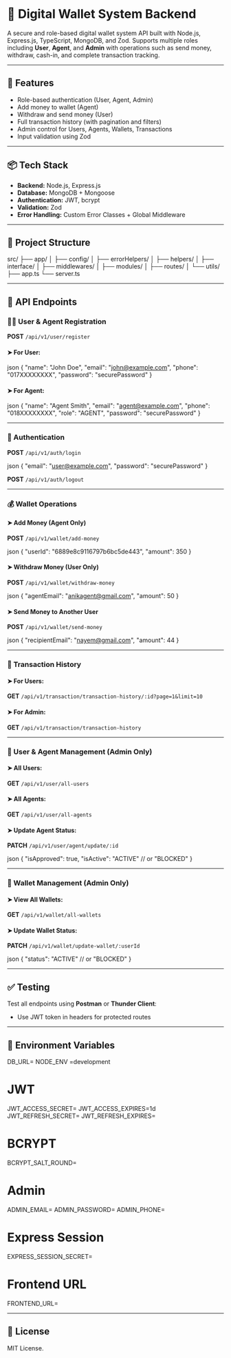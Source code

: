 # 💼 Digital Wallet System Backend

A secure and role-based digital wallet system API built with Node.js, Express.js, TypeScript, MongoDB, and Zod. Supports multiple roles including **User**, **Agent**, and **Admin** with operations such as send money, withdraw, cash-in, and complete transaction tracking.

---

## 🚀 Features

* Role-based authentication (User, Agent, Admin)
* Add money to wallet (Agent)
* Withdraw and send money (User)
* Full transaction history (with pagination and filters)
* Admin control for Users, Agents, Wallets, Transactions
* Input validation using Zod

---

## 📦 Tech Stack

* **Backend:** Node.js, Express.js
* **Database:** MongoDB + Mongoose
* **Authentication:** JWT, bcrypt
* **Validation:** Zod
* **Error Handling:** Custom Error Classes + Global Middleware

---

## 📂 Project Structure


src/
├── app/
│   ├── config/
│   ├── errorHelpers/
│   ├── helpers/
│   ├── interface/
│   ├── middlewares/
│   ├── modules/
│   ├── routes/
│   └── utils/
├── app.ts
└── server.ts

---

## 📑 API Endpoints

### 🧑‍💼 User & Agent Registration

**POST** `/api/v1/user/register`

#### ➤ For User:

json
{
  "name": "John Doe",
  "email": "john@example.com",
  "phone": "017XXXXXXXX",
  "password": "securePassword"
}


#### ➤ For Agent:

json
{
  "name": "Agent Smith",
  "email": "agent@example.com",
  "phone": "018XXXXXXXX",
  "role": "AGENT",
  "password": "securePassword"
}


---

### 🔐 Authentication

**POST** `/api/v1/auth/login`

json
{
  "email": "user@example.com",
  "password": "securePassword"
}


**POST** `/api/v1/auth/logout`

---

### 💰 Wallet Operations

#### ➤ Add Money (Agent Only)

**POST** `/api/v1/wallet/add-money`

json
{
  "userId": "6889e8c9116797b6bc5de443",
  "amount": 350
}


#### ➤ Withdraw Money (User Only)

**POST** `/api/v1/wallet/withdraw-money`

json
{
  "agentEmail": "anikagent@gmail.com",
  "amount": 50
}


#### ➤ Send Money to Another User

**POST** `/api/v1/wallet/send-money`

json
{
  "recipientEmail": "nayem@gmail.com",
  "amount": 44
}


---

### 📄 Transaction History

#### ➤ For Users:

**GET** `/api/v1/transaction/transaction-history/:id?page=1&limit=10`

#### ➤ For Admin:

**GET** `/api/v1/transaction/transaction-history`

---

### 👥 User & Agent Management (Admin Only)

#### ➤ All Users:

**GET** `/api/v1/user/all-users`

#### ➤ All Agents:

**GET** `/api/v1/user/all-agents`

#### ➤ Update Agent Status:

**PATCH** `/api/v1/user/agent/update/:id`

json
{
  "isApproved": true,
  "isActive": "ACTIVE" // or "BLOCKED"
}


---

### 💼 Wallet Management (Admin Only)

#### ➤ View All Wallets:

**GET** `/api/v1/wallet/all-wallets`

#### ➤ Update Wallet Status:

**PATCH** `/api/v1/wallet/update-wallet/:userId`

json
{
  "status": "ACTIVE" // or "BLOCKED"
}


---

## ✅ Testing

Test all endpoints using **Postman** or **Thunder Client**:

* Use JWT token in headers for protected routes


---

## 🔐 Environment Variables

DB_URL=
NODE_ENV =development

# JWT
JWT_ACCESS_SECRET=
JWT_ACCESS_EXPIRES=1d
JWT_REFRESH_SECRET=
JWT_REFRESH_EXPIRES=

# BCRYPT
BCRYPT_SALT_ROUND=

# Admin
ADMIN_EMAIL=
ADMIN_PASSWORD=
ADMIN_PHONE=


# Express Session
EXPRESS_SESSION_SECRET=

# Frontend URL
FRONTEND_URL=

---

## 📄 License

MIT License.
